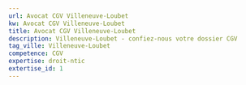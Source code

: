 ```yaml
---
url: Avocat CGV Villeneuve-Loubet
kw: Avocat CGV Villeneuve-Loubet
title: Avocat CGV Villeneuve-Loubet
description: Villeneuve-Loubet - confiez-nous votre dossier CGV
tag_ville: Villeneuve-Loubet
competence: CGV
expertise: droit-ntic
extertise_id: 1
---
```

